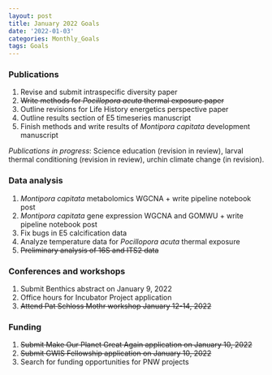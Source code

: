```yaml
---
layout: post
title: January 2022 Goals
date: '2022-01-03'
categories: Monthly_Goals
tags: Goals
---
```


### Publications 
1. Revise and submit intraspecific diversity paper   
2. ~~Write methods for *Pocillopora acuta* thermal exposure paper~~   
3. Outline revisions for Life History energetics perspective paper  
4. Outline results section of E5 timeseries manuscript 
5. Finish methods and write results of *Montipora capitata* development manuscript  

*Publications in progress*: Science education (revision in review), larval thermal conditioning (revision in review), urchin climate change (in revision).    

### Data analysis    
1. *Montipora capitata* metabolomics WGCNA + write pipeline notebook post   
2. *Montipora capitata* gene expression WGCNA and GOMWU + write pipeline notebook post   
3. Fix bugs in E5 calcification data 
4. Analyze temperature data for *Pocillopora acuta* thermal exposure  
5. ~~Preliminary analysis of 16S and ITS2 data~~  

### Conferences and workshops  
1. Submit Benthics abstract on January 9, 2022  
2. Office hours for Incubator Project application  
3. ~~Attend Pat Schloss Mothr workshop January 12-14, 2022~~    

### Funding  
1. ~~Submit Make Our Planet Great Again application on January 10, 2022~~    
2. ~~Submit GWIS Fellowship application on January 10, 2022~~    
3. Search for funding opportunities for PNW projects    

 